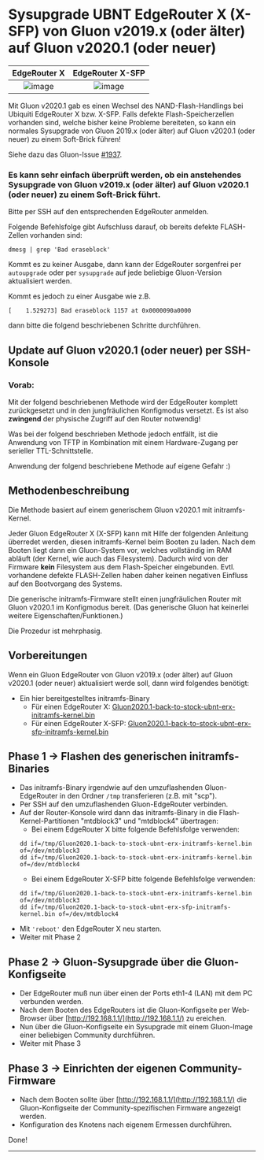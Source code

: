 # Sysupgrade UBNT EdgeRouter X (X-SFP) von Gluon v2019.x (oder älter) auf Gluon v2020.1 (oder neuer)

EdgeRouter X | EdgeRouter X-SFP
:-------------: | :-------------:
![image](https://wiki.openwrt.org/_media/media/ubiquiti/ubiquiti-edgerouter-x.png?w=300&tok=cd9c12 "ER-X")  | ![image](https://wiki.openwrt.org/_media/media/ubiquiti/ubiquiti-edgerouter-x-sfp.png?w=300&tok=afa2d9 "ER-X-SFP")

Mit Gluon v2020.1 gab es einen Wechsel des NAND-Flash-Handlings bei Ubiquiti EdgeRouter X bzw. X-SFP.
Falls defekte Flash-Speicherzellen vorhanden sind, welche bisher keine Probleme bereiteten, so kann ein normales Sysupgrade von Gluon 2019.x (oder älter) auf Gluon v2020.1 (oder neuer) zu einem Soft-Brick führen!

Siehe dazu das Gluon-Issue [#1937](https://github.com/freifunk-gluon/gluon/issues/1937).  

### Es kann sehr einfach überprüft werden, ob ein anstehendes Sysupgrade von Gluon v2019.x (oder älter) auf Gluon v2020.1 (oder neuer) zu einem Soft-Brick führt.

Bitte per SSH auf den entsprechenden EdgeRouter anmelden.

Folgende Befehlsfolge gibt Aufschluss darauf, ob bereits defekte FLASH-Zellen vorhanden sind:

```
dmesg | grep 'Bad eraseblock'
```
Kommt es zu keiner Ausgabe, dann kann der EdgeRouter sorgenfrei per `autoupgrade` oder per `sysupgrade` auf jede beliebige Gluon-Version aktualisiert werden.

Kommt es jedoch zu einer Ausgabe wie z.B.

```
[    1.529273] Bad eraseblock 1157 at 0x0000090a0000
``` 
dann bitte die folgend beschriebenen Schritte durchführen.


## Update auf Gluon v2020.1 (oder neuer) per SSH-Konsole
### Vorab:
Mit der folgend beschriebenen Methode wird der EdgeRouter komplett zurückgesetzt und in den jungfräulichen Konfigmodus versetzt. Es ist also **zwingend** der physische Zugriff auf den Router notwendig!

Was bei der folgend beschrieben Methode jedoch entfällt, ist die Anwendung von TFTP in Kombination mit einem Hardware-Zugang per serieller TTL-Schnittstelle.

Anwendung der folgend beschriebene Methode auf eigene Gefahr :)


## Methodenbeschreibung  
Die Methode basiert auf einem generischem Gluon v2020.1 mit initramfs-Kernel. 

Jeder Gluon EdgeRouter X (X-SFP) kann mit Hilfe der folgenden Anleitung überredet werden, diesen initramfs-Kernel beim Booten zu laden. Nach dem Booten liegt dann ein Gluon-System vor, welches vollständig im RAM abläuft (der Kernel, wie auch das Filesystem). Dadurch wird von der Firmware **kein** Filesystem aus dem Flash-Speicher eingebunden. Evtl. vorhandene defekte FLASH-Zellen haben daher keinen negativen Einfluss auf den Bootvorgang des Systems.

Die generische initramfs-Firmware stellt einen jungfräulichen Router mit Gluon v2020.1 im Konfigmodus bereit. (Das generische Gluon hat keinerlei weitere Eigenschaften/Funktionen.) 

Die Prozedur ist mehrphasig.

## Vorbereitungen
Wenn ein Gluon EdgeRouter von Gluon v2019.x (oder älter) auf Gluon v2020.1 (oder neuer) aktualisiert werde soll, dann wird folgendes benötigt:
- Ein hier bereitgestelltes initramfs-Binary
   - Für einen EdgeRouter X: [Gluon2020.1-back-to-stock-ubnt-erx-initramfs-kernel.bin](Gluon2020.1-back-to-stock-ubnt-erx-initramfs-kernel.bin)
   - Für einen EdgeRouter X-SFP: [Gluon2020.1-back-to-stock-ubnt-erx-sfp-initramfs-kernel.bin](Gluon2020.1-back-to-stock-ubnt-erx-sfp-initramfs-kernel.bin) 

## Phase 1 -> Flashen des generischen initramfs-Binaries
- Das initramfs-Binary irgendwie auf den umzuflashenden Gluon-EdgeRouter in den Ordner `/tmp` transferieren (z.B. mit "scp").
- Per SSH auf den umzuflashenden Gluon-EdgeRouter verbinden.
- Auf der Router-Konsole wird dann das initramfs-Binary in die Flash-Kernel-Partitionen "mtdblock3" und "mtdblock4" übertragen:  
    - Bei einem EdgeRouter X bitte folgende Befehlsfolge verwenden:  
    ```
    dd if=/tmp/Gluon2020.1-back-to-stock-ubnt-erx-initramfs-kernel.bin of=/dev/mtdblock3
    dd if=/tmp/Gluon2020.1-back-to-stock-ubnt-erx-initramfs-kernel.bin of=/dev/mtdblock4
    ```
    - Bei einem EdgeRouter X-SFP bitte folgende Befehlsfolge verwenden:  
    ```
    dd if=/tmp/Gluon2020.1-back-to-stock-ubnt-erx-initramfs-kernel.bin of=/dev/mtdblock3
    dd if=/tmp/Gluon2020.1-back-to-stock-ubnt-erx-sfp-initramfs-kernel.bin of=/dev/mtdblock4
    ```
- Mit `'reboot'` den EdgeRouter X neu starten.
- Weiter mit Phase 2

## Phase 2 -> Gluon-Sysupgrade über die Gluon-Konfigseite
- Der EdgeRouter muß nun über einen der Ports eth1-4 (LAN) mit dem PC verbunden werden.
- Nach dem Booten des EdgeRouters ist die Gluon-Konfigseite per Web-Browser über [http://192.168.1.1/](http://192.168.1.1/) zu ereichen.
- Nun über die Gluon-Konfigseite ein Sysupgrade mit einem Gluon-Image einer beliebigen Community durchführen.
- Weiter mit Phase 3

## Phase 3 -> Einrichten der eigenen Community-Firmware
- Nach dem Booten sollte über [http://192.168.1.1/](http://192.168.1.1/) die Gluon-Konfigseite der Community-spezifischen Firmware angezeigt werden.
- Konfiguration des Knotens nach eigenem Ermessen durchführen.

Done!

---
